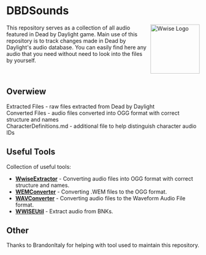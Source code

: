 # DBDSounds
<img src="https://i.imgur.com/pBGzNxL.png" align="right" alt="Wwise Logo" width="128" height="128">

This repository serves as a collection of all audio featured in Dead by Daylight game. Main use of this repository is to track changes made in Dead by Daylight's audio database.
You can easily find here any audio that you need without need to look into the files by yourself. 

‎

## Overwiew

Extracted Files - raw files extracted from Dead by Daylight<br>
Converted Files - audio files converted into OGG format with correct structure and names<br>
CharacterDefinitions.md - additional file to help distinguish character audio IDs


## Useful Tools

Collection of useful tools:
* **[WwiseExtractor](https://github.com/BrandonItaly/WwiseExtractor)** - Converting audio files into OGG format with correct structure and names.
* **[WEMConverter](https://www.mediafire.com/file/pr0e7w2a0no8oes/WemConverter.rar/file)** - Converting .WEM files to the OGG format.
* **[WAVConverter](https://audio.online-convert.com/convert-to-wav)** - Converting audio files to the Waveform Audio File format.
* **[WWISEUtil](https://github.com/hpxro7/wwiseutil/releases/download/1.1/wwiseutil-gui.exe)** - Extract audio from BNKs.

## Other

Thanks to BrandonItaly for helping with tool used to maintain this repository.
